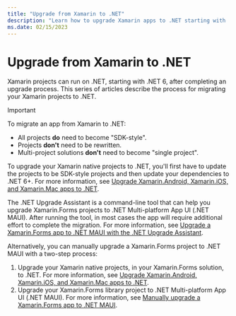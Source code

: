 ```yaml
---
title: "Upgrade from Xamarin to .NET"
description: "Learn how to upgrade Xamarin apps to .NET starting with .NET 6"
ms.date: 02/15/2023
---
```


# Upgrade from Xamarin to .NET

Xamarin projects can run on .NET, starting with .NET 6, after completing an upgrade process. This series of articles describe the process for migrating your Xamarin projects to .NET.

<!-- markdownlint-disable MD032 -->
> [!IMPORTANT]
> To migrate an app from Xamarin to .NET:
> - All projects **do** need to become "SDK-style".
> - Projects **don't** need to be rewritten.
> - Multi-project solutions **don't** need to become "single project".
<!-- markdownlint-enable MD025 -->

To upgrade your Xamarin native projects to .NET, you'll first have to update the projects to be SDK-style projects and then update your dependencies to .NET 6+. For more information, see [Upgrade Xamarin.Android, Xamarin.iOS, and Xamarin.Mac apps to .NET](native-projects.md).

The .NET Upgrade Assistant is a command-line tool that can help you upgrade Xamarin.Forms projects to .NET Multi-platform App UI (.NET MAUI). After running the tool, in most cases the app will require additional effort to complete the migration. For more information, see [Upgrade a Xamarin.Forms app to .NET MAUI with the .NET Upgrade Assistant](upgrade-assistant.md).

Alternatively, you can manually upgrade a Xamarin.Forms project to .NET MAUI with a two-step process:

1. Upgrade your Xamarin native projects, in your Xamarin.Forms solution, to .NET. For more information, see [Upgrade Xamarin.Android, Xamarin.iOS, and Xamarin.Mac apps to .NET](native-projects.md).
1. Upgrade your Xamarin.Forms library project to .NET Multi-platform App UI (.NET MAUI). For more information, see [Manually upgrade a Xamarin.Forms app to .NET MAUI](forms-projects.md).
